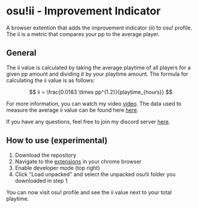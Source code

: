 # osu!ii - Improvement Indicator

A browser extention that adds the improvement indicator (ii) to osu! profile. The ii is a metric that compares your pp to the average player.


## General

The ii value is calculated by taking the average playtime of all players for a given pp amount and dividing it by your playtime amount. The formula for calculating the ii value is as follows:

$$
ii = \frac{0.0183 \times pp^{1.2}}{playtime_{hours}} 
$$


For more information, you can watch my video [video](https://www.youtube.com/watch?v=F8qqWkmtCG0). The data used to measure the average ii value can be found here [here](https://docs.google.com/spreadsheets/d/1uiXBByPjOqOvEGd0QbGaDst6KkuVsww2Q0ropcMlTVY).

If you have any questions, feel free to join my discord server [here](https://discord.com/invite/cT6vzbvpe8).

## How to use (experimental)

1. Download the repository
2. Navigate to the [extensions](chrome://extensions/) in your chrome browser
3. Enable developer mode (top right)
4. Click "Load unpacked" and select the unpacked osu!ii folder you downloaded in step 1

You can now visit  osu! profile and see the ii value next to your total playtime.
